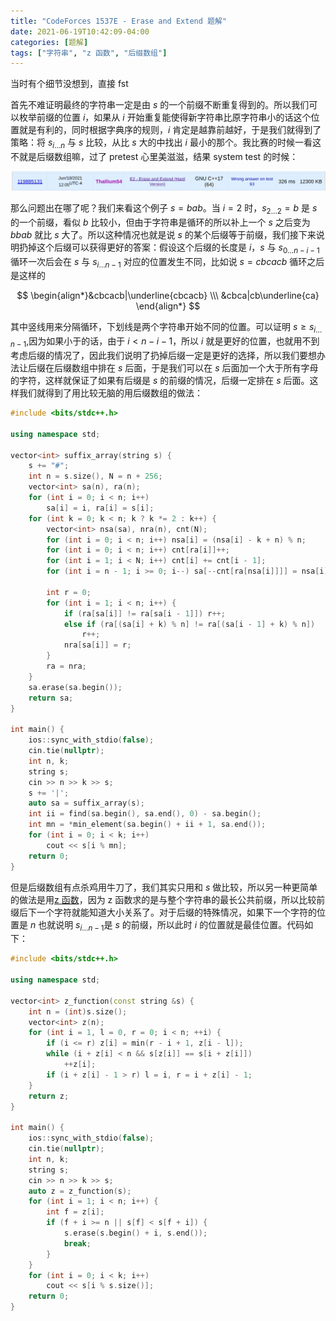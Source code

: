 ```yaml
---
title: "CodeForces 1537E - Erase and Extend 题解"
date: 2021-06-19T10:42:09-04:00
categories: [题解]
tags: ["字符串", "z 函数", "后缀数组"]
---
```

当时有个细节没想到，直接 fst

首先不难证明最终的字符串一定是由 $s$ 的一个前缀不断重复得到的。所以我们可以枚举前缀的位置 $i$，如果从 $i$ 开始重复能使得新字符串比原字符串小的话这个位置就是有利的，同时根据字典序的规则，$i$ 肯定是越靠前越好，于是我们就得到了策略：将 $s_{i\dots n}$ 与 $s$ 比较，从比 $s$ 大的中找出 $i$ 最小的那个。我比赛的时候一看这不就是后缀数组嘛，过了 pretest 心里美滋滋，结果 system test 的时候：

![FST 图片](../../../img/CF1537E/2024-01-11-10-31-17.png)

那么问题出在哪了呢？我们来看这个例子 $s=bab$。当 $i=2$ 时，$s_{2\dots 2}=b$ 是 $s$ 的一个前缀，看似 $b$ 比较小，但由于字符串是循环的所以补上一个 $s$ 之后变为 $bbab$ 就比 $s$ 大了。所以这种情况也就是说 $s$ 的某个后缀等于前缀，我们接下来说明扔掉这个后缀可以获得更好的答案：假设这个后缀的长度是 $i$，$s$ 与 $s_{0\dots n-i-1}$ 循环一次后会在 $s$ 与 $s_{i\dots n-1}$ 对应的位置发生不同，比如说 $s=cbcacb$ 循环之后是这样的

$$
\begin{align*}&cbcacb|\underline{cbcacb} \\\ &cbca|cb\underline{ca} \end{align*}
$$

其中竖线用来分隔循环，下划线是两个字符串开始不同的位置。可以证明 $s\ge s_{i\dots n-1}$,因为如果小于的话，由于 $i<n-i-1$，所以 $i$ 就是更好的位置，也就用不到考虑后缀的情况了，因此我们说明了扔掉后缀一定是更好的选择，所以我们要想办法让后缀在后缀数组中排在 $s$ 后面，于是我们可以在 $s$ 后面加一个大于所有字母的字符，这样就保证了如果有后缀是 $s$ 的前缀的情况，后缀一定排在 $s$ 后面。这样我们就得到了用比较无脑的用后缀数组的做法：

```cpp
#include <bits/stdc++.h>

using namespace std;

vector<int> suffix_array(string s) {
    s += "#";
    int n = s.size(), N = n + 256;
    vector<int> sa(n), ra(n);
    for (int i = 0; i < n; i++)
        sa[i] = i, ra[i] = s[i];
    for (int k = 0; k < n; k ? k *= 2 : k++) {
        vector<int> nsa(sa), nra(n), cnt(N);
        for (int i = 0; i < n; i++) nsa[i] = (nsa[i] - k + n) % n;
        for (int i = 0; i < n; i++) cnt[ra[i]]++;
        for (int i = 1; i < N; i++) cnt[i] += cnt[i - 1];
        for (int i = n - 1; i >= 0; i--) sa[--cnt[ra[nsa[i]]]] = nsa[i];

        int r = 0;
        for (int i = 1; i < n; i++) {
            if (ra[sa[i]] != ra[sa[i - 1]]) r++;
            else if (ra[(sa[i] + k) % n] != ra[(sa[i - 1] + k) % n])
                r++;
            nra[sa[i]] = r;
        }
        ra = nra;
    }
    sa.erase(sa.begin());
    return sa;
}

int main() {
    ios::sync_with_stdio(false);
    cin.tie(nullptr);
    int n, k;
    string s;
    cin >> n >> k >> s;
    s += '|';
    auto sa = suffix_array(s);
    int ii = find(sa.begin(), sa.end(), 0) - sa.begin();
    int mn = *min_element(sa.begin() + ii + 1, sa.end());
    for (int i = 0; i < k; i++)
        cout << s[i % mn];
    return 0;
}
```

但是后缀数组有点杀鸡用牛刀了，我们其实只用和 $s$ 做比较，所以另一种更简单的做法是用[z 函数](https://oi-wiki.org/string/z-func/)，因为 z 函数求的是与整个字符串的最长公共前缀，所以比较前缀后下一个字符就能知道大小关系了。对于后缀的特殊情况，如果下一个字符的位置是 $n$ 也就说明 $s_{i\dots n-1}$是 $s$ 的前缀，所以此时 $i$ 的位置就是最佳位置。代码如下：

```cpp
#include <bits/stdc++.h>

using namespace std;

vector<int> z_function(const string &s) {
    int n = (int)s.size();
    vector<int> z(n);
    for (int i = 1, l = 0, r = 0; i < n; ++i) {
        if (i <= r) z[i] = min(r - i + 1, z[i - l]);
        while (i + z[i] < n && s[z[i]] == s[i + z[i]])
            ++z[i];
        if (i + z[i] - 1 > r) l = i, r = i + z[i] - 1;
    }
    return z;
}

int main() {
    ios::sync_with_stdio(false);
    cin.tie(nullptr);
    int n, k;
    string s;
    cin >> n >> k >> s;
    auto z = z_function(s);
    for (int i = 1; i < n; i++) {
        int f = z[i];
        if (f + i >= n || s[f] < s[f + i]) {
            s.erase(s.begin() + i, s.end());
            break;
        }
    }
    for (int i = 0; i < k; i++)
        cout << s[i % s.size()];
    return 0;
}
```
